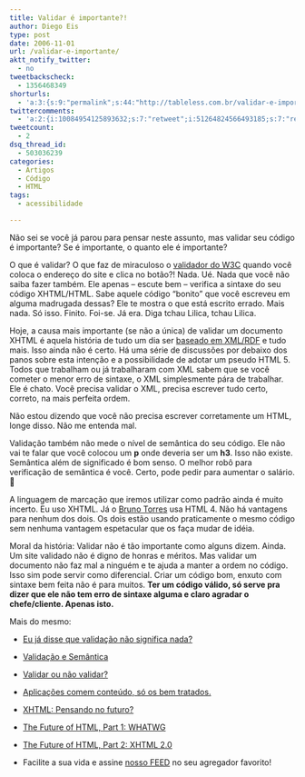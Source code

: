 ```yaml
---
title: Validar é importante?!
author: Diego Eis
type: post
date: 2006-11-01
url: /validar-e-importante/
aktt_notify_twitter:
  - no
tweetbackscheck:
  - 1356468349
shorturls:
  - 'a:3:{s:9:"permalink";s:44:"http://tableless.com.br/validar-e-importante";s:7:"tinyurl";s:26:"http://tinyurl.com/3dewf2u";s:4:"isgd";s:19:"http://is.gd/bbYtgd";}'
twittercomments:
  - 'a:2:{i:10084954125893632;s:7:"retweet";i:51264824566493185;s:7:"retweet";}'
tweetcount:
  - 2
dsq_thread_id:
  - 503036239
categories:
  - Artigos
  - Código
  - HTML
tags:
  - acessibilidade

---
```

Não sei se você já parou para pensar neste assunto, mas validar seu código é importante? Se é importante, o quanto ele é importante?

O que é validar? O que faz de miraculoso o [validador do W3C][1] quando você coloca o endereço do site e clica no botão?! Nada. Ué. Nada que você não saiba fazer também. Ele apenas &#8211; escute bem &#8211; verifica a sintaxe do seu código XHTML/HTML. Sabe aquele código &#8220;bonito&#8221; que você escreveu em alguma madrugada dessas? Ele te mostra o que está escrito errado. Mais nada. Só isso. Finito. Foi-se. Já era. Diga tchau Lilica, tchau Lilica.

Hoje, a causa mais importante (se não a única) de validar um documento XHTML é aquela história de tudo um dia ser [baseado em XML/RDF][2] e tudo mais. Isso ainda não é certo. Há uma série de discussões por debaixo dos panos sobre esta intenção e a possibilidade de adotar um pseudo HTML 5. Todos que trabalham ou já trabalharam com XML sabem que se você cometer o menor erro de sintaxe, o XML simplesmente pára de trabalhar. Ele é chato. Você precisa validar o XML, precisa escrever tudo certo, correto, na mais perfeita ordem.
  
Não estou dizendo que você não precisa escrever corretamente um HTML, longe disso. Não me entenda mal.

Validação também não mede o nível de semântica do seu código. Ele não vai te falar que você colocou um **p** onde deveria ser um **h3**. Isso não existe. Semântica além de significado é bom senso. O melhor robô para verificação de semântica é você. Certo, pode pedir para aumentar o salário. 🙂

A linguagem de marcação que iremos utilizar como padrão ainda é muito incerto. Eu uso XHTML. Já o [Bruno Torres][3] usa HTML 4. Não há vantagens para nenhum dos dois. Os dois estão usando praticamente o mesmo código sem nenhuma vantagem espetacular que os faça mudar de idéia.

Moral da história: Validar não é tão importante como alguns dizem. Ainda. Um site validado não é digno de honras e méritos. Mas validar um documento não faz mal a ninguém e te ajuda a manter a ordem no código. Isso sim pode servir como diferencial. Criar um código bom, enxuto com sintaxe bem feita não é para muitos. **Ter um código válido, só serve pra dizer que ele não tem erro de sintaxe alguma e claro agradar o chefe/cliente. Apenas isto.**

Mais do mesmo:

  * [Eu já disse que validação não significa nada?][4]
  * [Validação e Semântica][5]
  * [Validar ou não validar?][6]
  * [Aplicações comem conteúdo, só os bem tratados.][7]
  * [XHTML: Pensando no futuro?][8]
  * [The Future of HTML, Part 1: WHATWG][9]
  * [The Future of HTML, Part 2: XHTML 2.0][10]

* Facilite a sua vida e assine [nosso FEED][11] no seu agregador favorito!

 [1]: http://validator.w3.org
 [2]: http://www.w3.org/2001/sw/#spec
 [3]: http://brunotorres.net/
 [4]: http://www.revolucao.etc.br/archives/eu-ja-disse-que-validacao-nao-significa-nada/
 [5]: http://www.revolucao.etc.br/archives/validacao-e-semantica/
 [6]: http://jaderubini.wordpress.com/2006/08/03/validar-ou-nao-validar-eis-a-questao/
 [7]: http://tableless.com.br/aplicacoes-comem-conteudo
 [8]: http://brunotorres.net/2005/09/10/xhtml-pensando-no-futuro
 [9]: http://www-128.ibm.com/developerworks/web/library/x-futhtml1/index.html
 [10]: http://www-128.ibm.com/developerworks/web/library/x-futhtml2.html
 [11]: http://tableless.com.br/feed/